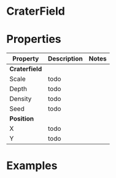 # CraterField


# Properties


| Property | Description | Notes | 
| -------- | ----------- | ----- |
| **Craterfield** |  | | 
| Scale | todo | |
| Depth | todo | |
| Density | todo | |
| Seed | todo | |
| **Position** |  | | 
| X | todo | |
| Y | todo | |




# Examples
